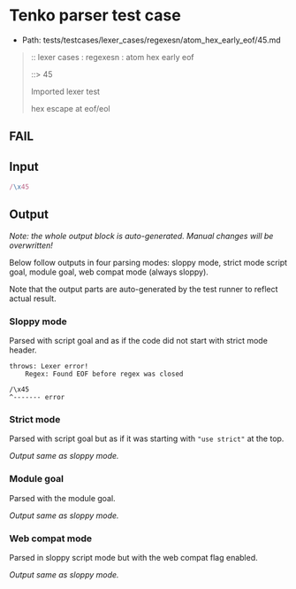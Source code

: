 # Tenko parser test case

- Path: tests/testcases/lexer_cases/regexesn/atom_hex_early_eof/45.md

> :: lexer cases : regexesn : atom hex early eof
>
> ::> 45
>
> Imported lexer test
>
> hex escape at eof/eol

## FAIL

## Input

`````js
/\x45
`````

## Output

_Note: the whole output block is auto-generated. Manual changes will be overwritten!_

Below follow outputs in four parsing modes: sloppy mode, strict mode script goal, module goal, web compat mode (always sloppy).

Note that the output parts are auto-generated by the test runner to reflect actual result.

### Sloppy mode

Parsed with script goal and as if the code did not start with strict mode header.

`````
throws: Lexer error!
    Regex: Found EOF before regex was closed

/\x45
^------- error
`````

### Strict mode

Parsed with script goal but as if it was starting with `"use strict"` at the top.

_Output same as sloppy mode._

### Module goal

Parsed with the module goal.

_Output same as sloppy mode._

### Web compat mode

Parsed in sloppy script mode but with the web compat flag enabled.

_Output same as sloppy mode._
